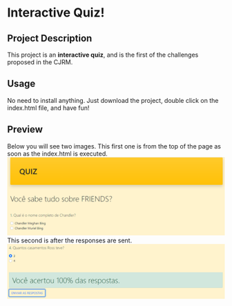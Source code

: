 # Interactive Quiz!

## Project Description

This project is an **interactive quiz**, and is the first of the challenges proposed in the CJRM.

## Usage

No need to install anything. Just download the project, double click on the index.html file, and have fun!

## Preview

Below you will see two images.
This first one is from the top of the page as soon as the index.html is executed.
![](preview-header.PNG)
This second is after the responses are sent.
![](preview-submit.PNG)
